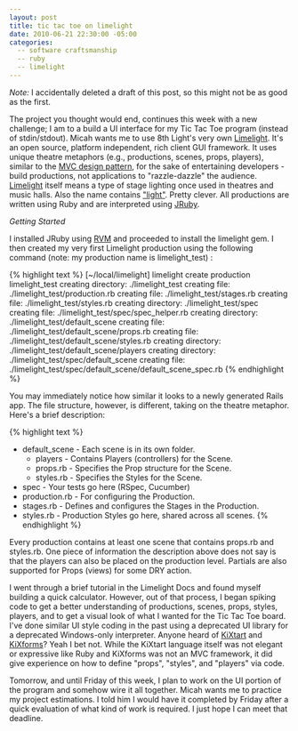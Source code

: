 ```yaml
---
layout: post
title: tic tac toe on limelight
date: 2010-06-21 22:30:00 -05:00
categories:
  -- software craftsmanship
  -- ruby
  -- limelight
---
```


*Note:* I accidentally deleted a draft of this post, so this might not be as good as the first.

The project you thought would end, continues this week with a new challenge; I am to a build a UI interface for my Tic Tac Toe program (instead of stdin/stdout).  Micah wants me to use 8th Light's very own [Limelight](http://limelight.8thlight.com/).  It's an open source, platform independent, rich client GUI framework.  It uses unique theatre metaphors (e.g., productions, scenes, props, players), similar to the [MVC design pattern](http://en.wikipedia.org/wiki/Model%E2%80%93view%E2%80%93controller), for the sake of entertaining developers - build productions, not applications to "razzle-dazzle" the audience.  [Limelight](http://en.wikipedia.org/wiki/Limelight) itself means a type of stage lighting once used in theatres and music halls.  Also the name contains ["light"](http://limelightwiki.8thlight.com/wiki/A_Cook%27s_Tour_of_Limelight#Theater_Metaphor).  Pretty clever.  All productions are written using Ruby and are interpreted using [JRuby](http://jruby.org/).

*Getting Started*

I installed JRuby using [RVM](http://rvm.beginrescueend.com/) and proceeded to install the limelight gem.  I then created my very first Limelight production using the following command (note: my production name is limelight_test) :

{% highlight text %}
[~/local/limelight] limelight create production limelight_test
	creating directory:  ./limelight_test
	creating file:       ./limelight_test/production.rb
	creating file:       ./limelight_test/stages.rb
	creating file:       ./limelight_test/styles.rb
	creating directory:  ./limelight_test/spec
	creating file:       ./limelight_test/spec/spec_helper.rb
	creating directory:  ./limelight_test/default_scene
	creating file:       ./limelight_test/default_scene/props.rb
	creating file:       ./limelight_test/default_scene/styles.rb
	creating directory:  ./limelight_test/default_scene/players
	creating directory:  ./limelight_test/spec/default_scene
	creating file:       ./limelight_test/spec/default_scene/default_scene_spec.rb
{% endhighlight %}

You may immediately notice how similar it looks to a newly generated Rails app.  The file structure, however, is different, taking on the theatre metaphor.  Here's a brief description:

{% highlight text %}
+ default_scene - Each scene is in its own folder.
  + players - Contains Players (controllers) for the Scene.
  + props.rb - Specifies the Prop structure for the Scene.
  + styles.rb - Specifies the Styles for the Scene.
+ spec - Your tests go here (RSpec, Cucumber)
+ production.rb - For configuring the Production.
+ stages.rb - Defines and configures the Stages in the Production.
+ styles.rb - Production Styles go here, shared across all scenes.
{% endhighlight %}

Every production contains at least one scene that contains props.rb and styles.rb.  One piece of information the description above does not say is that the players can also be placed on the production level.  Partials are also supported for Props (views) for some DRY action.

I went through a brief tutorial in the Limelight Docs and found myself building a quick calculator.  However, out of that process, I began spiking code to get a better understanding of productions, scenes, props, styles, players, and to get a visual look of what I wanted for the Tic Tac Toe board.  I've done similar UI style coding in the past using a deprecated UI library for a deprecated Windows-only interpreter.  Anyone heard of [KiXtart](http://www.kixtart.org/) and [KiXforms](http://www.kixforms.org/)?  Yeah I bet not.  While the KiXtart language itself was not elegant or expressive like Ruby and KiXforms was not an MVC framework, it did give experience on how to define "props", "styles", and "players" via code.

Tomorrow, and until Friday of this week, I plan to work on the UI portion of the program and somehow wire it all together.  Micah wants me to practice my project estimations.  I told him I would have it completed by Friday after a quick evaluation of what kind of work is required.  I just hope I can meet that deadline.



